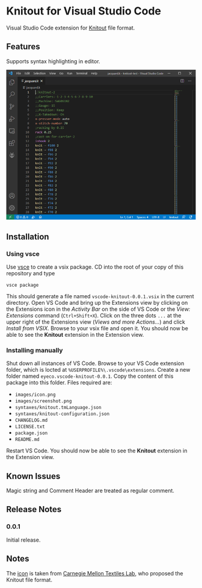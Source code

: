 # Knitout for Visual Studio Code

Visual Studio Code extension for [Knitout](https://textiles-lab.github.io/knitout/knitout.html) file format.

## Features

Supports syntax highlighting in editor.

![syntax highlighting](images/screenshot.png)

## Installation

### Using vsce

Use [vsce](https://github.com/microsoft/vsce) to create a vsix package. CD into the root of your copy of this repository and type

```
vsce package
```

This should generate a file named `vscode-knitout-0.0.1.vsix` in the current directory. Open VS Code and bring up the Extensions view by clicking on the Extensions icon in the *Activity Bar* on the side of VS Code or the *View: Extensions* command (`Ctrl+Shift+X`). Click on the three dots `...` at the upper right of the Extensions view (*Views and more Actions...*) and click *Install from VSIX*. Browse to your vsix file and open it. You should now be able to see the **Knitout** extension in the Extension view.

### Installing manually

Shut down all instances of VS Code. Browse to your VS Code extension folder, which is locted at `%USERPROFILE%\.vscode\extensions`. Create a new folder named `eyeco.vscode-knitout-0.0.1`. Copy the content of this package into this folder. Files required are:

* `images/icon.png`
* `images/screenshot.png`
* `syntaxes/knitout.tmLanguage.json`
* `syntaxes/knitout-configuration.json`
* `CHANGELOG.md`
* `LICENSE.txt`
* `package.json`
* `README.md`

Restart VS Code. You should now be able to see the **Knitout** extension in the Extension view.

## Known Issues

Magic string and Comment Header are treated as regular comment.

## Release Notes

### 0.0.1

Initial release.

## Notes

The [icon](images/logo.svg) is taken from [Carnegie Mellon Textiles Lab](https://textiles-lab.github.io/), who proposed the Knitout file format.
